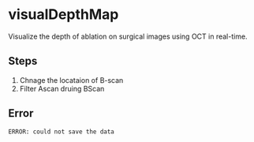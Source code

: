 # visualDepthMap
Visualize the depth of ablation on surgical images using OCT in real-time.

## Steps
1. Chnage the locataion of B-scan
2. Filter Ascan druing BScan

## Error
`ERROR: could not save the data`
